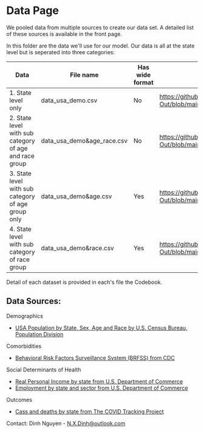 # Data Page

We pooled data from multiple sources to create our data set. A detailed list of these sources is available in the front page.

In this folder are the data we'll use for our model. Our data is all at the state level but is seperated into three categories:

| Data | File name | Has wide format | Link |
|------|-------------|---------------|------|
| 1. State level only | data_usa_demo.csv | No | https://github.com/STRIDES-Codes/A-Way-Out/blob/main/Data_Finalized/data_usa_demo.csv
| 2. State level with sub category of age and race group | data_usa_demo&age_race.csv | No | https://github.com/STRIDES-Codes/A-Way-Out/blob/main/Data_Finalized/data_usa_demo%26age_race.csv
| 3. State level with sub category of age group only | data_usa_demo&age.csv | Yes | https://github.com/STRIDES-Codes/A-Way-Out/blob/main/Data_Finalized/data_usa_demo%26age.csv
| 4. State level with sub category of race group | data_usa_demo&race.csv | Yes | https://github.com/STRIDES-Codes/A-Way-Out/blob/main/Data_Finalized/data_usa_demo%26race.csv

Detail of each dataset is provided in each's file the Codebook.

## Data Sources:
Demographics
+ <a href="https://www.census.gov/topics/population/age-and-sex/data/tables.html">USA Population by State, Sex, Age and Race by U.S. Census Bureau, Population Division</a>

Comorbidities
+ <a href="https://chronicdata.cdc.gov/Behavioral-Risk-Factors/Behavioral-Risk-Factor-Surveillance-System-BRFSS-P/dttw-5yxu/data">Behavioral Risk Factors Surveillance System (BRFSS) from CDC</a>

Social Determinants of Health
+ <a href="https://apps.bea.gov/regional/downloadzip.cfm">Real Personal Income by state from U.S. Department of Commerce</a>
+ <a href="https://apps.bea.gov/regional/downloadzip.cfm">Employment by state and sector from U.S. Department of Commerce</a>

Outcomes
+ <a href="https://covidtracking.com/analysis-updates/federal-covid-data-101-how-to-find-data">Cass and deaths by state from The COVID Tracking Project</a>

Contact: Dinh Nguyen - N.X.Dinh@outlook.com
